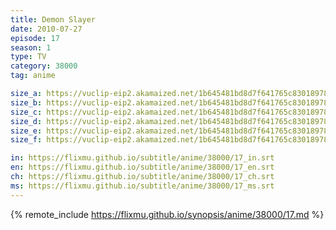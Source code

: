 ```yaml
---
title: Demon Slayer
date: 2010-07-27
episode: 17
season: 1
type: TV
category: 38000
tag: anime

size_a: https://vuclip-eip2.akamaized.net/1b645481bd8d7f641765c830189788eb/vp63207_V20200929110649/hlsc_e2931_2.m3u8
size_b: https://vuclip-eip2.akamaized.net/1b645481bd8d7f641765c830189788eb/vp63207_V20200929110649/hlsc_e2931_3.m3u8
size_c: https://vuclip-eip2.akamaized.net/1b645481bd8d7f641765c830189788eb/vp63207_V20200929110649/hlsc_e2931_4.m3u8
size_d: https://vuclip-eip2.akamaized.net/1b645481bd8d7f641765c830189788eb/vp63207_V20200929110649/hlsc_e2931_5.m3u8
size_e: https://vuclip-eip2.akamaized.net/1b645481bd8d7f641765c830189788eb/vp63207_V20200929110649/hlsc_e2931_6.m3u8
size_f: https://vuclip-eip2.akamaized.net/1b645481bd8d7f641765c830189788eb/vp63207_V20200929110649/hlsc_e2931_7.m3u8

in: https://flixmu.github.io/subtitle/anime/38000/17_in.srt
en: https://flixmu.github.io/subtitle/anime/38000/17_en.srt
ch: https://flixmu.github.io/subtitle/anime/38000/17_ch.srt
ms: https://flixmu.github.io/subtitle/anime/38000/17_ms.srt
---
```

{% remote_include https://flixmu.github.io/synopsis/anime/38000/17.md %}
